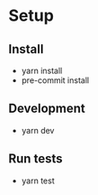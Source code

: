# Setup

## Install

- yarn install
- pre-commit install

## Development

- yarn dev

## Run tests

- yarn test
